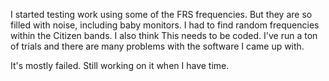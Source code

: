 I started testing work using some of the FRS frequencies. But they are so filled with noise, including baby monitors. 
I had to find random frequencies within the Citizen bands.
I also think This needs to be coded.
I've run a ton of trials and there are many problems with the software I came up with.

It's mostly failed. Still working on it when I have time.
